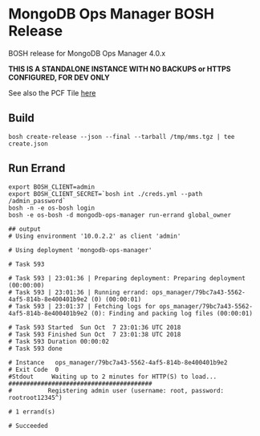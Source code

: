 # MongoDB Ops Manager BOSH Release

BOSH release for MongoDB Ops Manager 4.0.x

**THIS IS A STANDALONE INSTANCE WITH NO BACKUPS or HTTPS CONFIGURED, FOR DEV ONLY**

See also the PCF Tile [here](https://github.com/desteves/mongodb-ops-manager-tile) 

## Build

`bosh create-release --json --final --tarball /tmp/mms.tgz | tee create.json`

## Run Errand

```
export BOSH_CLIENT=admin
export BOSH_CLIENT_SECRET=`bosh int ./creds.yml --path /admin_password`
bosh -n -e os-bosh login
bosh -e os-bosh -d mongodb-ops-manager run-errand global_owner

## output
# Using environment '10.0.2.2' as client 'admin'

# Using deployment 'mongodb-ops-manager'

# Task 593

# Task 593 | 23:01:36 | Preparing deployment: Preparing deployment (00:00:00)
# Task 593 | 23:01:36 | Running errand: ops_manager/79bc7a43-5562-4af5-814b-8e400401b9e2 (0) (00:00:01)
# Task 593 | 23:01:37 | Fetching logs for ops_manager/79bc7a43-5562-4af5-814b-8e400401b9e2 (0): Finding and packing log files (00:00:01)

# Task 593 Started  Sun Oct  7 23:01:36 UTC 2018
# Task 593 Finished Sun Oct  7 23:01:38 UTC 2018
# Task 593 Duration 00:00:02
# Task 593 done

# Instance   ops_manager/79bc7a43-5562-4af5-814b-8e400401b9e2
# Exit Code  0
#Stdout     Waiting up to 2 minutes for HTTP(S) to load...
########################################
#          Registering admin user (username: root, password: rootroot12345^)

# 1 errand(s)

# Succeeded

```







